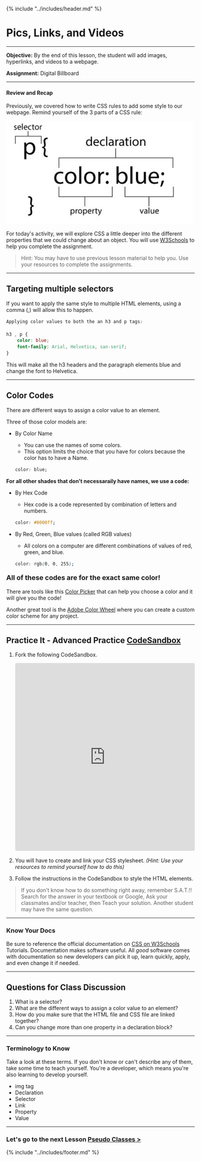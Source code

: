 {% include "../includes/header.md" %}

# Pics, Links, and Videos

*****

**Objective:** By the end of this lesson, the student will add images, hyperlinks, and videos to a webpage.

**Assignment:** Digital Billboard

*****

#### Review and Recap

Previously, we covered how to write CSS rules to add some style to our webpage.
Remind yourself of the 3 parts of a CSS rule:

 <img style="margin:auto; width:500px" src="../images/css-rule-anatomy.jpg">



For today's activity, we will explore CSS a little deeper into the different properties that we could change about an object.  You will use [W3Schools](https://www.w3schools.com/css/default.asp) to help you complete the assignment.

> Hint: You may have to use previous lesson material to help you.  Use your resources to complete the assignments.

*****

## Targeting multiple selectors

If you want to apply the same style to multiple HTML elements, using a comma (,) will allow this to happen.

```css
Applying color values to both the an h3 and p tags:

h3 , p {
    color: blue;
    font-family: Arial, Helvetica, san-serif;
}

```

This will make all the h3 headers and the paragraph elements blue and change the font to Helvetica.  

*****

## Color Codes

There are different ways to assign a color value to an element.  

Three of those color models are:

* By Color Name
    * You can use the names of some colors.
    * This option limits the choice that you have for colors because the color has to have a Name.

    ```css 
    color: blue; 
    ```
**For all other shades that don't necessaraily have names, we use a code:**
* By Hex Code
    * Hex code is a code represented by combination of letters and numbers.

    ```css 
    color: #0000ff; 
    ```

* By Red, Green, Blue values (called RGB values)
    * All colors on a computer are different combinations of values of red, green, and blue.

    ```css 
    color: rgb(0, 0, 255); 
    ```

**<p style="font-size:18px;">All of these codes are for the exact same color!</p>**

There are tools like this [Color Picker](https://www.google.com/search?q=color+picker) that can help you choose a color and it will give you the code!

Another great tool is the [Adobe Color Wheel](https://color.adobe.com/create/color-wheel) where you can create a custom color scheme for any project.  

*****

## Practice It - Advanced Practice [CodeSandbox](https://codesandbox.io/s/css-advanced-practice-inw3y?fontsize=14&hidenavigation=1&theme=dark)

1. Fork the following CodeSandbox.
    <iframe
     src="https://codesandbox.io/embed/css-advanced-practice-inw3y?fontsize=14&hidenavigation=1&theme=dark"
     style="width:100%; height:500px; border:0; border-radius: 4px; overflow:hidden;"
     title="CSS Advanced Practice"
     allow="accelerometer; ambient-light-sensor; camera; encrypted-media; geolocation; gyroscope; hid; microphone; midi; payment; usb; vr; xr-spatial-tracking"
     sandbox="allow-autoplay allow-forms allow-modals allow-popups allow-presentation allow-same-origin allow-scripts"
   ></iframe>

   <br>

1. You will have to create and link your CSS stylesheet. *(Hint: Use your resources to remind yourself how to do this)*

1. Follow the instructions in the CodeSandbox to style the HTML elements.

> If you don't know how to do something right away, remember S.A.T.!!  Search for the answer in your textbook or Google, Ask your classmates and/or teacher, then Teach your solution. Another student may have the same question.

*****

### Know Your Docs

Be sure to reference the official documentation on [CSS on W3Schools](https://www.w3schools.com/css/default.asp) Tutorials. Documentation makes software useful. All *good* software comes with documentation so new developers can pick it up, learn quickly, apply, and even change it if needed.

******

## Questions for Class Discussion

1. What is a selector?
1. What are the different ways to assign a color value to an element?  
1. How do you make sure that the HTML file and CSS file are linked together?
1. Can you change more than one property in a declaration block?

*****

### Terminology to Know

Take a look at these terms. If you don't know or can't describe any of them, take some time to teach yourself. You're a developer, which means you're also learning to develop yourself.

* img tag
* Declaration
* Selector
* Link
* Property
* Value

*****
<!--TODO Include the Cascade-->

### Let's go to the next Lesson [Pseudo Classes >](BoxModel.md)

{% include "../includes/footer.md" %}
